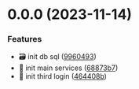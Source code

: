 # 0.0.0 (2023-11-14)

### Features

- :card_file_box: init db sql ([9960493](https://github.com/willin/sso/commit/9960493bc06c9864f75e870d71b01c6c55d44662))
- :tada: init main services ([68873b7](https://github.com/willin/sso/commit/68873b7ee637deb4dd791ed83d935718813ee338))
- :tada: init third login ([464408b](https://github.com/willin/sso/commit/464408b724820d427aa9c3d71310023e962b9cc6))
